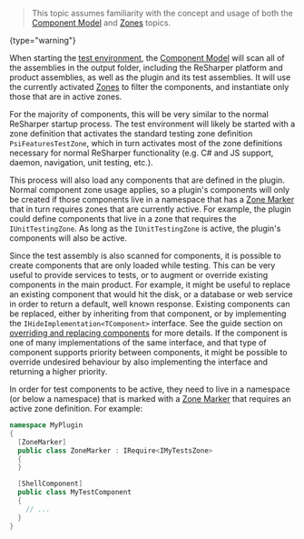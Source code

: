 [//]: # (title: Test Components)

 >  This topic assumes familiarity with the concept and usage of both the [Component Model](Platform_ComponentModel.md) and [Zones](Platform_Zones.md) topics.
 >
 {type="warning"}

When starting the [test environment](TestEnvironment.md), the [Component Model](Platform_ComponentModel.md) will scan all of the assemblies in the output folder, including the ReSharper platform and product assemblies, as well as the plugin and its test assemblies. It will use the currently activated [Zones](Testing_Zones.md) to filter the components, and instantiate only those that are in active zones.

For the majority of components, this will be very similar to the normal ReSharper startup process. The test environment will likely be started with a zone definition that activates the standard testing zone definition `PsiFeaturesTestZone`, which in turn activates most of the zone definitions necessary for normal ReSharper functionality (e.g. C# and JS support, daemon, navigation, unit testing, etc.).

This process will also load any components that are defined in the plugin. Normal component zone usage applies, so a plugin's components will only be created if those components live in a namespace that has a [Zone Marker](Zones_Usage.md#zone-markers) that in turn requires zones that are currently active. For example, the plugin could define components that live in a zone that requires the `IUnitTestingZone`. As long as the `IUnitTestingZone` is active, the plugin's components will also be active.

Since the test assembly is also scanned for components, it is possible to create components that are only loaded while testing. This can be very useful to provide services to tests, or to augment or override existing components in the main product. For example, it might be useful to replace an existing component that would hit the disk, or a database or web service in order to return a default, well known response. Existing components can be replaced, either by inheriting from that component, or by implementing the `IHideImplementation<TComponent>` interface. See the guide section on [overriding and replacing components](ContainersPartsCatalogues.md#overriding-and-replacing-components) for more details. If the component is one of many implementations of the same interface, and that type of component supports priority between components, it might be possible to override undesired behaviour by also implementing the interface and returning a higher priority.

In order for test components to be active, they need to live in a namespace (or below a namespace) that is marked with a [Zone Marker](Zones_Usage.md#zone-markers) that requires an active zone definition. For example:

```csharp
namespace MyPlugin
{
  [ZoneMarker]
  public class ZoneMarker : IRequire<IMyTestsZone>
  {
  }

  [ShellComponent]
  public class MyTestComponent
  {
    // ...
  }
}
```
